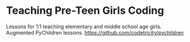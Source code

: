 # Teaching Pre-Teen Girls Coding
Lessons for 1:1 teaching elementary and middle school age girls.
Augmented PyChildren lessons.
https://github.com/codetricity/pychildren
